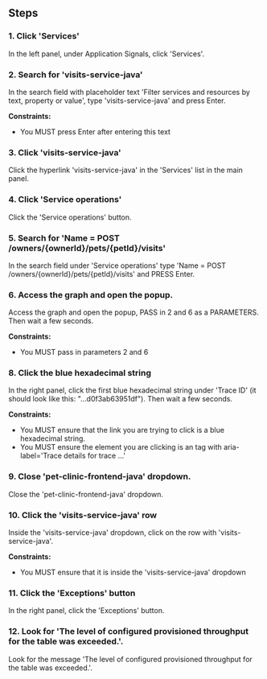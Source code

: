 ## Steps

### 1. Click 'Services'

In the left panel, under Application Signals, click 'Services'.

### 2. Search for 'visits-service-java'

In the search field with placeholder text 'Filter services and resources by text, property or value', type 'visits-service-java' and press Enter.

**Constraints:**
- You MUST press Enter after entering this text

### 3. Click 'visits-service-java'

Click the hyperlink 'visits-service-java' in the 'Services' list in the main panel.

### 4. Click 'Service operations'

Click the 'Service operations' button.

### 5. Search for 'Name = POST /owners/{ownerId}/pets/{petId}/visits'

In the search field under 'Service operations' type 'Name = POST /owners/{ownerId}/pets/{petId}/visits' and PRESS Enter.

### 6. Access the graph and open the popup.

Access the graph and open the popup, PASS in 2 and 6 as a PARAMETERS. Then wait a few seconds.

**Constraints:**
- You MUST pass in parameters 2 and 6

### 8. Click the blue hexadecimal string

In the right panel, click the first blue hexadecimal string under 'Trace ID' (it should look like this: "...d0f3ab63951df"). Then wait a few seconds.

**Constraints:**
- You MUST ensure that the link you are trying to click is a blue hexadecimal string.
- You MUST ensure the element you are clicking is an <a> tag with aria-label='Trace details for trace ...'

### 9. Close 'pet-clinic-frontend-java' dropdown.

Close the 'pet-clinic-frontend-java' dropdown.

### 10. Click the 'visits-service-java' row
Inside the 'visits-service-java' dropdown, click on the row with 'visits-service-java'. 

**Constraints:**
- You MUST ensure that it is inside the 'visits-service-java' dropdown

### 11. Click the 'Exceptions' button

In the right panel, click the 'Exceptions' button.

### 12. Look for 'The level of configured provisioned throughput for the table was exceeded.'.

Look for the message 'The level of configured provisioned throughput for the table was exceeded.'.